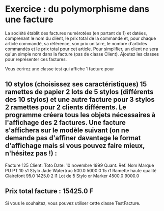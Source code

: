 # Exercice  : du polymorphisme dans une facture
La société établit des factures numérotées (en partant de 1) et datées, comprenant le nom du client, le prix total de la commande et, pour chaque article commandé, sa référence, son prix unitaire, le nombre d'articles commandés et le prix total pour cet article. 
Pour simplifier, un client ne sera qu'un simple nom dans la facture (pas de classe Client).
Ajoutez les classes pour représenter ces factures.

Vous écrirez une classe test qui affiche 1 facture pour

10 stylos (choisissez ses caractéristiques)
15 ramettes de papier
2 lots de 5 stylos (différents des 10 stylos)
et une autre facture pour
3 stylos
2 ramettes
pour 2 clients différents. 
Le programme créera tous les objets nécessaires à l'affichage des 2 factures. 
Une facture s'affichera sur le modèle suivant (on ne demande pas d'affiner davantage le format d'affichage mais si vous pouvez faire mieux, n'hésitez pas !) : 
--------------------------------------------------------------------- 
Facture 125  Client: Toto  Date: 10 novembre 1999
Quant.  Ref.    Nom             Marque      PU      PT 
10        s1      Stylo Jade       Watertruc       500.0  5000.0 
15        r1      Ramette haute qualité  Clairefont    95.0    1425.0 
2        l1       Lot de 5 Stylo or    Marker 4500.0  9000.0

Prix total facture : 15425.0 F 
---------------------------------------------------------------------

Si vous le souhaitez, vous pouvez utiliser cette classe TestFacture. 
